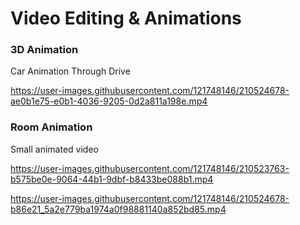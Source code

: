 # Video Editing & Animations
### 3D Animation
Car Animation Through Drive

https://user-images.githubusercontent.com/121748146/210524678-ae0b1e75-e0b1-4036-9205-0d2a811a198e.mp4

### Room Animation
Small animated video

https://user-images.githubusercontent.com/121748146/210523763-b575be0e-9064-44b1-9dbf-b8433be088b1.mp4

https://user-images.githubusercontent.com/121748146/210524678-b86e21_5a2e779ba1974a0f98881140a852bd85.mp4
